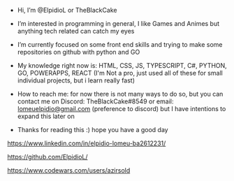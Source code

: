 - Hi, I’m @ElpidioL or TheBlackCake

- I’m interested in programming in general, I like Games and Animes but anything tech related can catch my eyes 

- I’m currently focused on some front end skills and trying to make some repositories on github with python and GO

- My knowledge right now is: HTML, CSS, JS, TYPESCRIPT, C#, PYTHON, GO, POWERAPPS, REACT (I'm Not a pro, just used all of these for small individual projects, but i learn really fast)

- How to reach me: for now there is not many ways to do so, but you can contact me on Discord: TheBlackCake#8549 or email: lomeuelpidio@gmail.com (preference to discord)
    but I have intentions to expand this later on
 
- Thanks for reading this :) hope you have a good day


 https://www.linkedin.com/in/elpidio-lomeu-ba2612231/

 https://github.com/ElpidioL/

https://www.codewars.com/users/azirsold

